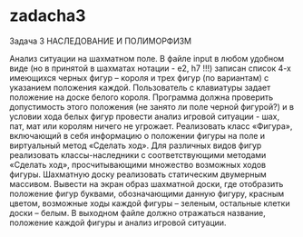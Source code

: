 # zadacha3
Задача 3
НАСЛЕДОВАНИЕ И ПОЛИМОРФИЗМ

Анализ ситуации на шахматном поле. В файле input в любом удобном виде (но в принятой в шахматах нотации - е2, h7 !!!) записан
список 4-х имеющихся черных фигур – короля и трех фигур (по вариантам) с указанием положения каждой. Пользователь с клавиатуры 
задает положение на доске белого короля. Программа должна проверить допустимость этого положения (не занято ли поле черной фигурой?)
и в условии хода белых фигур провести анализ игровой ситуации - шах, пат, мат или королям ничего не угрожает. Реализовать 
класс «Фигура», включающий в себя информацию о положении фигуры на поле и виртуальный метод «Сделать ход». Для различных 
видов фигур реализовать классы-наследники с соответствующими методами «Сделать ход», просчитывающими множество возможных ходов
фигуры. Шахматную доску реализовать статическим двумерным массивом. Вывести на экран образ шахматной доски, где отобразить 
положение фигур буквами, обозначающими данную фигуру, красным цветом, возможные ходы каждой фигуры – зеленым, остальные клетки 
доски – белым. В выходном файле должно отражаться название, положение каждой фигуры и анализ игровой ситуации. 
